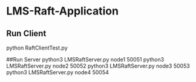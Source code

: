 # LMS-Raft-Application

## Run Client
python RaftClientTest.py

##Run Server
 python3 LMSRaftServer.py node1 50051
 python3 LMSRaftServer.py node2 50052
 python3 LMSRaftServer.py node3 50053
 python3 LMSRaftServer.py node4 50054
